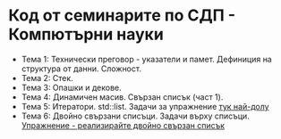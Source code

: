 # Код от семинаритe по СДП - Компютърни науки
* Тема 1: Технически преговор - указатели и памет. Дефиниция на структура от данни. Сложност.
* Тема 2: Стек.
* Тема 3: Опашки и декове.
* Тема 4: Динамичен масив. Свързан списък (част 1).
* Тема 5: Итератори. std::list. Задачи за упражнение [тук най-долу](Seminar05/README.md)
* Тема 6: Двойно свързани списъци. Задачи върху списъци. [Упражнение - реализирайте двойно свързан списък](Seminar06/DLLSkeleton.cpp)
